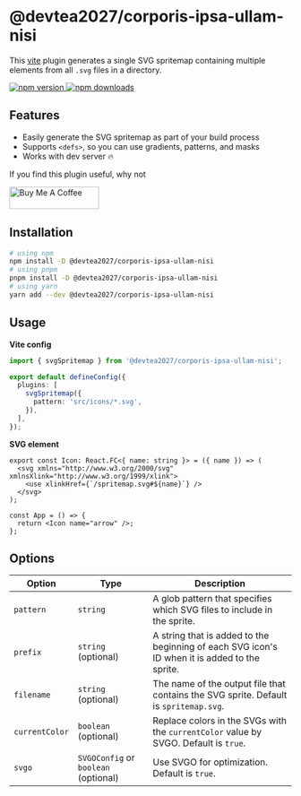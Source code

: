# @devtea2027/corporis-ipsa-ullam-nisi

This [vite](https://vitejs.dev/) plugin generates a single SVG spritemap containing multiple <symbol> elements from all `.svg` files in a directory.

<a href="https://www.npmjs.com/package/@devtea2027/corporis-ipsa-ullam-nisi">
  <img alt="npm version" src="https://img.shields.io/npm/v/@devtea2027/corporis-ipsa-ullam-nisi.svg?style=flat-square" />
</a>
<a href="https://www.npmjs.com/package/@devtea2027/corporis-ipsa-ullam-nisi">
  <img alt="npm downloads" src="https://img.shields.io/npm/dm/@devtea2027/corporis-ipsa-ullam-nisi.svg?style=flat-square" />
</a>

## Features

- Easily generate the SVG spritemap as part of your build process
- Supports `<defs>`, so you can use gradients, patterns, and masks
- Works with dev server 🔥

If you find this plugin useful, why not

<a href="https://www.buymeacoffee.com/gmakarov" target="_blank"><img src="https://cdn.buymeacoffee.com/buttons/v2/default-yellow.png" alt="Buy Me A Coffee" width="160" height="40"></a>

## Installation

```bash
# using npm
npm install -D @devtea2027/corporis-ipsa-ullam-nisi
# using pnpm
pnpm install -D @devtea2027/corporis-ipsa-ullam-nisi
# using yarn
yarn add --dev @devtea2027/corporis-ipsa-ullam-nisi
```

## Usage

**Vite config**

```ts
import { svgSpritemap } from '@devtea2027/corporis-ipsa-ullam-nisi';

export default defineConfig({
  plugins: [
    svgSpritemap({
      pattern: 'src/icons/*.svg',
    }),
  ],
});
```

**SVG element**

```tsx
export const Icon: React.FC<{ name: string }> = ({ name }) => (
  <svg xmlns="http://www.w3.org/2000/svg" xmlnsXlink="http://www.w3.org/1999/xlink">
    <use xlinkHref={`/spritemap.svg#${name}`} />
  </svg>
);

const App = () => {
  return <Icon name="arrow" />;
};
```

## Options

| Option         | Type                                 | Description                                                                                   |
| -------------- | ------------------------------------ | --------------------------------------------------------------------------------------------- |
| `pattern`      | `string`                             | A glob pattern that specifies which SVG files to include in the sprite.                       |
| `prefix`       | `string` (optional)                  | A string that is added to the beginning of each SVG icon's ID when it is added to the sprite. |
| `filename`     | `string` (optional)                  | The name of the output file that contains the SVG sprite. Default is `spritemap.svg`.         |
| `currentColor` | `boolean` (optional)                 | Replace colors in the SVGs with the `currentColor` value by SVGO. Default is `true`.          |
| `svgo`         | `SVGOConfig` or `boolean` (optional) | Use SVGO for optimization. Default is `true`.                                                 |
